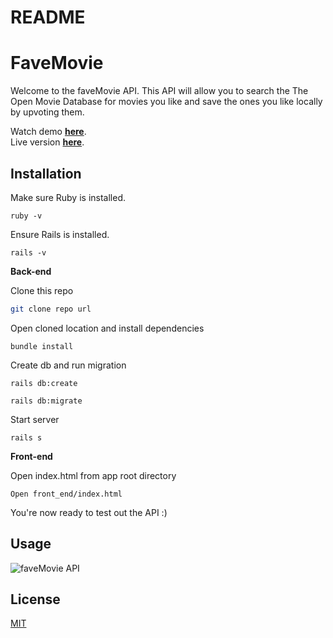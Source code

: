 # README

# FaveMovie

Welcome to the faveMovie API. This API will
allow you to search the The Open Movie Database for movies you like and save the ones you like locally by upvoting them.  

Watch demo [**here**](https://youtu.be/xY4ILK4LgxE).  
Live version [**here**](https://favemovie.herokuapp.com/).

## Installation

Make sure Ruby is installed.

```
ruby -v
```

Ensure Rails is installed.

```
rails -v
```

**Back-end**

Clone this repo

```bash
git clone repo url
```

Open cloned location and install dependencies

```
bundle install
```

Create db and run migration

```
rails db:create
```

```
rails db:migrate
```

Start server

```
rails s
```

**Front-end**

Open index.html from app root directory

```
Open front_end/index.html
```

You're now ready to test out the API :) 

## Usage

![faveMovie API](http://g.recordit.co/madIOxpjzI.gif)

## License

[MIT](https://choosealicense.com/licenses/mit/)
